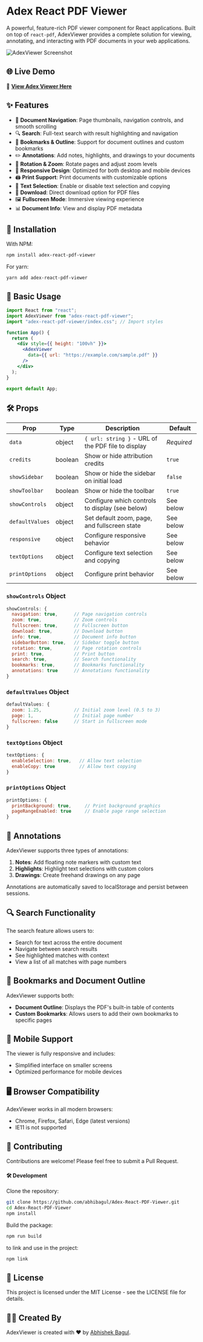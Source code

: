 # Adex React PDF Viewer

A powerful, feature-rich PDF viewer component for React applications. Built on top of `react-pdf`, AdexViewer provides a complete solution for viewing, annotating, and interacting with PDF documents in your web applications.

![AdexViewer Screenshot](https://blogger.googleusercontent.com/img/b/R29vZ2xl/AVvXsEiBLIpbk4gScb_eIyaMDWdXnOUX_ofix9a8zssvT103n-yjiwXl2pn3641lEy661cACqsW-B4krIA2siMDlnRjPBYzWojHQUAX16g5V5nGYygxYHupyDrvq2N0l7VbrBDiw5wszOcMq77L7kg6jWATIDPFMYbZJaISVDPT0Ksc5j-j_qaASjeY6Oh4y3jDn/s1600/screenshot.jpg)

## 🌐 Live Demo

🔗 **[View Adex Viewer Here](https://abhibagul.github.io/Adex-React-PDF-Viewer/)**

## ✨ Features

- 📄 **Document Navigation**: Page thumbnails, navigation controls, and smooth scrolling
- 🔍 **Search**: Full-text search with result highlighting and navigation
- 📑 **Bookmarks & Outline**: Support for document outlines and custom bookmarks
- ✏️ **Annotations**: Add notes, highlights, and drawings to your documents
- 🔄 **Rotation & Zoom**: Rotate pages and adjust zoom levels
- 📱 **Responsive Design**: Optimized for both desktop and mobile devices
- 🖨️ **Print Support**: Print documents with customizable options
- 🌙 **Text Selection**: Enable or disable text selection and copying
- 🔗 **Download**: Direct download option for PDF files
- 🖼️ **Fullscreen Mode**: Immersive viewing experience
- 📊 **Document Info**: View and display PDF metadata

## 🚀 Installation

With NPM:

```bash
npm install adex-react-pdf-viewer
```

For yarn:

```
yarn add adex-react-pdf-viewer
```

## 📖 Basic Usage

```javascriptreact
import React from "react";
import AdexViewer from "adex-react-pdf-viewer";
import "adex-react-pdf-viewer/index.css"; // Import styles

function App() {
  return (
    <div style={{ height: "100vh" }}>
      <AdexViewer
        data={{ url: "https://example.com/sample.pdf" }}
      />
    </div>
  );
}

export default App;
```

## 🛠️ Props

| Prop            | Type    | Description                                        | Default    |
| --------------- | ------- | -------------------------------------------------- | ---------- |
| `data`          | object  | `{ url: string }` - URL of the PDF file to display | _Required_ |
| `credits`       | boolean | Show or hide attribution credits                   | `true`     |
| `showSidebar`   | boolean | Show or hide the sidebar on initial load           | `false`    |
| `showToolbar`   | boolean | Show or hide the toolbar                           | `true`     |
| `showControls`  | object  | Configure which controls to display (see below)    | See below  |
| `defaultValues` | object  | Set default zoom, page, and fullscreen state       | See below  |
| `responsive`    | object  | Configure responsive behavior                      | See below  |
| `textOptions`   | object  | Configure text selection and copying               | See below  |
| `printOptions`  | object  | Configure print behavior                           | See below  |

### `showControls` Object

```javascriptreact
showControls: {
  navigation: true,      // Page navigation controls
  zoom: true,            // Zoom controls
  fullscreen: true,      // Fullscreen button
  download: true,        // Download button
  info: true,            // Document info button
  sidebarButton: true,   // Sidebar toggle button
  rotation: true,        // Page rotation controls
  print: true,           // Print button
  search: true,          // Search functionality
  bookmarks: true,       // Bookmarks functionality
  annotations: true      // Annotations functionality
}
```

### `defaultValues` Object

```javascriptreact
defaultValues: {
  zoom: 1.25,            // Initial zoom level (0.5 to 3)
  page: 1,               // Initial page number
  fullscreen: false      // Start in fullscreen mode
}
```

### `textOptions` Object

```javascriptreact
textOptions: {
  enableSelection: true,   // Allow text selection
  enableCopy: true         // Allow text copying
}
```

### `printOptions` Object

```javascriptreact
printOptions: {
  printBackground: true,     // Print background graphics
  pageRangeEnabled: true     // Enable page range selection
}
```

## 🎨 Annotations

AdexViewer supports three types of annotations:

1. **Notes**: Add floating note markers with custom text
2. **Highlights**: Highlight text selections with custom colors
3. **Drawings**: Create freehand drawings on any page

Annotations are automatically saved to localStorage and persist between sessions.

## 🔍 Search Functionality

The search feature allows users to:

- Search for text across the entire document
- Navigate between search results
- See highlighted matches with context
- View a list of all matches with page numbers

## 📑 Bookmarks and Document Outline

AdexViewer supports both:

- **Document Outline**: Displays the PDF's built-in table of contents
- **Custom Bookmarks**: Allows users to add their own bookmarks to specific pages

## 📱 Mobile Support

The viewer is fully responsive and includes:

- Simplified interface on smaller screens
- Optimized performance for mobile devices

## 🖥️ Browser Compatibility

AdexViewer works in all modern browsers:

- Chrome, Firefox, Safari, Edge (latest versions)
- IE11 is not supported

## 🤝 Contributing

Contributions are welcome! Please feel free to submit a Pull Request.

#### 🛠️ Development

Clone the repository:

```sh
git clone https://github.com/abhibagul/Adex-React-PDF-Viewer.git
cd Adex-React-PDF-Viewer
npm install
```

Build the package:

```sh
npm run build
```

to link and use in the project:

```sh
npm link
```

## 📄 License

This project is licensed under the MIT License - see the LICENSE file for details.

## 👨‍💻 Created By

AdexViewer is created with ❤️ by [Abhishek Bagul](https://github.com/abhibagul/).
